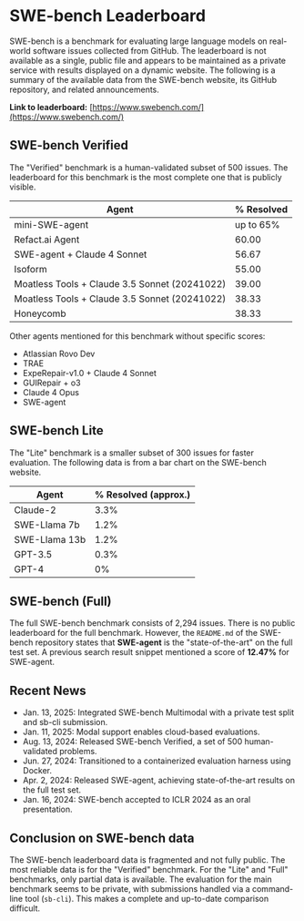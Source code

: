 # SWE-bench Leaderboard

SWE-bench is a benchmark for evaluating large language models on real-world software issues collected from GitHub. The leaderboard is not available as a single, public file and appears to be maintained as a private service with results displayed on a dynamic website. The following is a summary of the available data from the SWE-bench website, its GitHub repository, and related announcements.

**Link to leaderboard:** [https://www.swebench.com/](https://www.swebench.com/)

## SWE-bench Verified

The "Verified" benchmark is a human-validated subset of 500 issues. The leaderboard for this benchmark is the most complete one that is publicly visible.

| Agent | % Resolved |
|---|---|
| mini-SWE-agent | up to 65% |
| Refact.ai Agent | 60.00 |
| SWE-agent + Claude 4 Sonnet | 56.67 |
| Isoform | 55.00 |
| Moatless Tools + Claude 3.5 Sonnet (20241022) | 39.00 |
| Moatless Tools + Claude 3.5 Sonnet (20241022) | 38.33 |
| Honeycomb | 38.33 |

Other agents mentioned for this benchmark without specific scores:
* Atlassian Rovo Dev
* TRAE
* ExpeRepair-v1.0 + Claude 4 Sonnet
* GUIRepair + o3
* Claude 4 Opus
* SWE-agent

## SWE-bench Lite

The "Lite" benchmark is a smaller subset of 300 issues for faster evaluation. The following data is from a bar chart on the SWE-bench website.

| Agent | % Resolved (approx.) |
|---|---|
| Claude-2 | 3.3% |
| SWE-Llama 7b | 1.2% |
| SWE-Llama 13b | 1.2% |
| GPT-3.5 | 0.3% |
| GPT-4 | 0% |

## SWE-bench (Full)

The full SWE-bench benchmark consists of 2,294 issues. There is no public leaderboard for the full benchmark. However, the `README.md` of the SWE-bench repository states that **SWE-agent** is the "state-of-the-art" on the full test set. A previous search result snippet mentioned a score of **12.47%** for SWE-agent.

## Recent News

- Jan. 13, 2025: Integrated SWE-bench Multimodal with a private test split and sb-cli submission.
- Jan. 11, 2025: Modal support enables cloud-based evaluations.
- Aug. 13, 2024: Released SWE-bench Verified, a set of 500 human-validated problems.
- Jun. 27, 2024: Transitioned to a containerized evaluation harness using Docker.
- Apr. 2, 2024: Released SWE-agent, achieving state-of-the-art results on the full test set.
- Jan. 16, 2024: SWE-bench accepted to ICLR 2024 as an oral presentation.

## Conclusion on SWE-bench data

The SWE-bench leaderboard data is fragmented and not fully public. The most reliable data is for the "Verified" benchmark. For the "Lite" and "Full" benchmarks, only partial data is available. The evaluation for the main benchmark seems to be private, with submissions handled via a command-line tool (`sb-cli`). This makes a complete and up-to-date comparison difficult.
